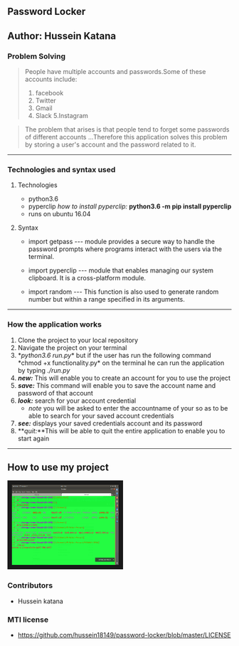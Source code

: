 ## Password Locker

## __Author: Hussein Katana__

### __Problem Solving__
> People have multiple accounts and passwords.Some of these accounts include:
> 1. facebook
> 2. Twitter
> 3. Gmail
> 4. Slack
> 5.Instagram

> The problem that arises is that people tend to forget some passwords of different accounts
> ...Therefore this application solves this problem by storing a user's account and the password related to it.

***
### __Technologies and syntax used__
1. Technologies
    * python3.6
    * pyperclip *how to install pyperclip:* __python3.6 -m pip install pyperclip__
    * runs on  ubuntu 16.04

2. Syntax
    * import getpass --- module provides a secure way to handle the password prompts where programs interact with the users via the terminal.

    * import pyperclip --- module that enables managing our system clipboard. It is a cross-platform module.

    * import random --- This function is also used to generate random number but within a range specified in its arguments.

***

### __How the application works__
1. Clone the project to your local repository
2. Navigate the project on your terminal
3. \*_python3.6 run.py_\* but if the user has run the following command \*chmod +x functionality.py\* on the terminal he can run the application by typing *./run.py*
4. **_new:_** This will enable you to create an account for you to use the project 
4. **_save:_** This command will enable you to save the account name and password of that account
5. **_look:_** search for your account credential
      * *note* you will be asked to enter the accountname of your so as to be able to search for your saved account credentials
6. **_see:_** displays your saved credentials account and its password
7. **_quit:_**This will be able to quit the entire application to enable you to start again

***

## How to use my project
<a href="https://youtu.be/lis7yOyXRkI" target="_blank"><img src="./IMAGES/Screenshot from 2019-06-17 13-52-52.png"
alt="IMAGE ALT TEXT HERE" width="240" height="180" border="10" /></a>



### __Contributors__
 + Hussein katana

 ### __MTI license__
 + https://github.com/hussein18149/password-locker/blob/master/LICENSE
